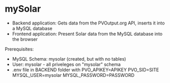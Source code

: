 # mySolar

- Backend application: Gets data from the PVOutput.org API, inserts it into a MySQL database
- Frontend application: Present Solar data from the MySQL database into the browser

Prerequisites:

- MySQL Schema: mysolar (created, but with no tables)
- User: mysolar - all priveleges on "mysolar" schema
- .env file in BACKEND folder with
  PVO_APIKEY=APIKEY
  PVO_SID=SITE
  MYSQL_USER=mysolar
  MYSQL_PASSWORD=PASSWORD
